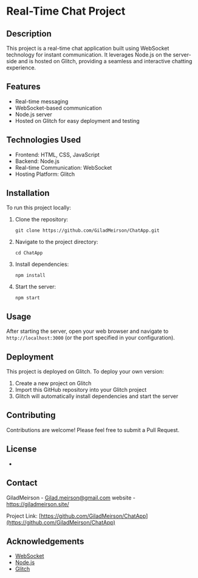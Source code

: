 # Real-Time Chat Project

## Description
This project is a real-time chat application built using WebSocket technology for instant communication. It leverages Node.js on the server-side and is hosted on Glitch, providing a seamless and interactive chatting experience.

## Features
- Real-time messaging
- WebSocket-based communication
- Node.js server
- Hosted on Glitch for easy deployment and testing

## Technologies Used
- Frontend: HTML, CSS, JavaScript
- Backend: Node.js
- Real-time Communication: WebSocket
- Hosting Platform: Glitch

## Installation
To run this project locally:

1. Clone the repository:
   ```
   git clone https://github.com/GiladMeirson/ChatApp.git
   ```
2. Navigate to the project directory:
   ```
   cd ChatApp
   ```
3. Install dependencies:
   ```
   npm install
   ```
4. Start the server:
   ```
   npm start
   ```

## Usage
After starting the server, open your web browser and navigate to `http://localhost:3000` (or the port specified in your configuration).

## Deployment
This project is deployed on Glitch. To deploy your own version:

1. Create a new project on Glitch
2. Import this GitHub repository into your Glitch project
3. Glitch will automatically install dependencies and start the server

## Contributing
Contributions are welcome! Please feel free to submit a Pull Request.

## License
-

## Contact
GiladMeirson - Gilad.meirson@gmail.com
website - https://giladmeirson.site/

Project Link: [https://github.com/GiladMeirson/ChatApp](https://github.com/GiladMeirson/ChatApp)

## Acknowledgements
- [WebSocket](https://developer.mozilla.org/en-US/docs/Web/API/WebSockets_API)
- [Node.js](https://nodejs.org/)
- [Glitch](https://glitch.com/)
